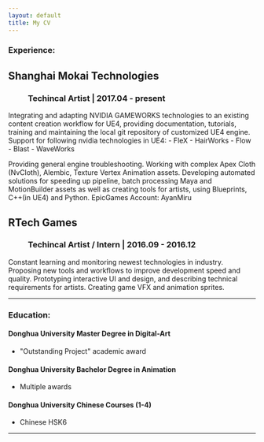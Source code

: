 ```yaml
---
layout: default
title: My CV
---
```

### Experience:
<dl>
<dt><h2>Shanghai Mokai Technologies</h2></dt>
<dd><h3>Techincal Artist | 2017.04 - present</h3></dd>
</dl>
Integrating and adapting NVIDIA GAMEWORKS technologies to an existing content creation workflow for UE4, providing documentation, tutorials, training and maintaining the local git repository of customized UE4 engine.
Support for following nvidia technologies in UE4:
- FleX
- HairWorks
- Flow
- Blast
- WaveWorks

Providing general engine troubleshooting. Working with complex Apex Cloth (NvCloth), Alembic, Texture Vertex Animation assets.
Developing automated solutions for speeding up pipeline, batch processing Maya and MotionBuilder assets as well as creating tools for artists, using Blueprints, C++(in UE4) and Python.
EpicGames Account: AyanMiru

<dl>
<dt><h2>RTech Games</h2></dt>
<dd><h3>Techincal Artist / Intern | 2016.09 - 2016.12</h3></dd>
</dl>
Constant learning and monitoring newest technologies in industry.
Proposing new tools and workflows to improve development speed and quality.
Prototyping interactive UI and design, and describing technical requirements for artists.
Creating game VFX and animation sprites. 

----

### Education:
#### Donghua University Master Degree in Digital-Art 
  - "Outstanding Project" academic award
  
#### Donghua University Bachelor Degree in Animation 
  - Multiple awards
  
#### Donghua University Chinese Courses (1-4) 
  - Chinese HSK6 

----
